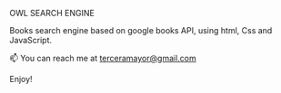 OWL SEARCH ENGINE

Books search engine based on google books API, using html, Css and JavaScript.

📫 You can reach me at terceramayor@gmail.com

Enjoy!